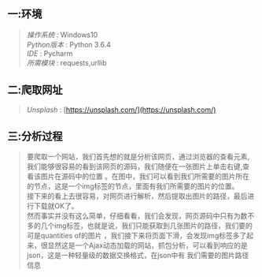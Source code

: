 一:环境
---------
>*操作系统* :  Windows10</br>
*Python版本* :  Python 3.6.4</br>
*IDE* :        Pycharm</br>
*所需模块* :   requests,urllib</br>

二:爬取网址
----------
>*Unsplash* : [https://unsplash.com/](https://unsplash.com/)

三:分析过程
----------
>要爬取一个网站，我们首先想的就是分析该网页，通过浏览器的查看元素,我们能够很容易的看到该网页的源码，我们随便在一张图片上单击右键,查看该图片在源码中的位置
。在图中，我们可以看到我们所需要的图片所在的节点，这是一个img标签的节点，里面有我们所需要的图片的位置。</br>
接下来的看上去很容易，对网页进行解析，然后提取出图片的路径，最后进行下载就OK了。</br>
然而事实并没有这么简单，仔细看看，我们会发现，网页源码中只有为数不多的几个img标签，也就是说，我们只能获取到几张图片的路径，我们要的可是quantities of的图片
，我们接下来将页面下滑，会发现img标签多了起来，很显然这是一个Ajax动态加载的网站，抓包分析，可以看到响应的是json，这是一种轻量级的数据交换格式，在json中有
我们需要的图片路径信息
